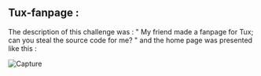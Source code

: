 ## Tux-fanpage :

The description of this challenge was : " My friend made a fanpage for Tux; can you steal the source code for me? " and the home page was presented like this :

![Capture](https://user-images.githubusercontent.com/59454895/85960368-567c0e80-b9a3-11ea-9c0e-7f4cf8068294.PNG)

